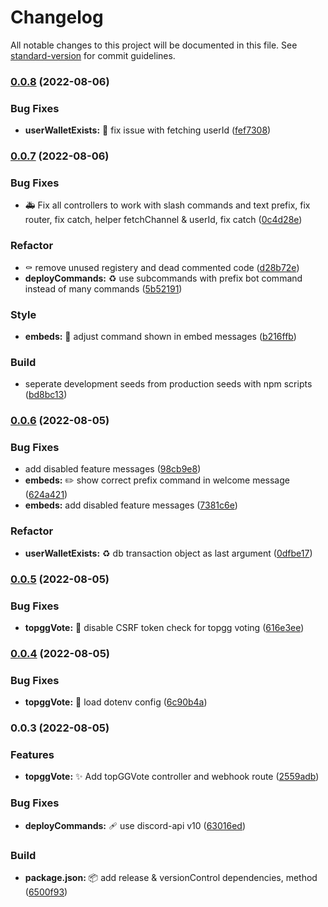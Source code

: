 # Changelog

All notable changes to this project will be documented in this file. See [standard-version](https://github.com/conventional-changelog/standard-version) for commit guidelines.

### [0.0.8](https://github.com/TokelVerse/tokelverse-discord-bot/compare/v0.0.7...v0.0.8) (2022-08-06)


### Bug Fixes

* **userWalletExists:** 🐛 fix issue with fetching userId ([fef7308](https://github.com/TokelVerse/tokelverse-discord-bot/commit/fef730806573509fba93d1a8cae1f318e385825f))

### [0.0.7](https://github.com/TokelVerse/tokelverse-discord-bot/compare/v0.0.6...v0.0.7) (2022-08-06)


### Bug Fixes

* 🚑️ Fix all controllers to work with slash commands and text prefix, fix router, fix catch, helper fetchChannel & userId, fix catch ([0c4d28e](https://github.com/TokelVerse/tokelverse-discord-bot/commit/0c4d28eec685a12207bb5b31d262da0439519d44))


### Refactor

* ⚰️ remove unused registery and dead commented code ([d28b72e](https://github.com/TokelVerse/tokelverse-discord-bot/commit/d28b72e21fe5ca1f3abf7836273b894382c6e61a))
* **deployCommands:** ♻️ use subcommands with prefix bot command instead of many commands ([5b52191](https://github.com/TokelVerse/tokelverse-discord-bot/commit/5b52191bda367b38bdd6b095474cc011ff817288))


### Style

* **embeds:** 🎨 adjust command shown in embed messages ([b216ffb](https://github.com/TokelVerse/tokelverse-discord-bot/commit/b216ffb9e1cc8dd70d81709c36a424e417bde347))


### Build

* seperate development seeds from production seeds with npm scripts ([bd8bc13](https://github.com/TokelVerse/tokelverse-discord-bot/commit/bd8bc13671fd2ef6a7bc471421a9e9bb4cbac289))

### [0.0.6](https://github.com/TokelVerse/tokelverse-discord-bot/compare/v0.0.5...v0.0.6) (2022-08-05)


### Bug Fixes

* add disabled feature messages ([98cb9e8](https://github.com/TokelVerse/tokelverse-discord-bot/commit/98cb9e8ff09d613081c9c5b4a66981cd7622b50c))
* **embeds:** ✏️ show correct prefix command in welcome message ([624a421](https://github.com/TokelVerse/tokelverse-discord-bot/commit/624a421f0c575a5bfbb460d318583f91caa101cf))
* **embeds:** add disabled feature messages ([7381c6e](https://github.com/TokelVerse/tokelverse-discord-bot/commit/7381c6e3f8a65500181a4819205be2068aaa262d))


### Refactor

* **userWalletExists:** ♻️ db transaction object as last argument ([0dfbe17](https://github.com/TokelVerse/tokelverse-discord-bot/commit/0dfbe177276ce79a1494550f14e54b2f3a4a4417))

### [0.0.5](https://github.com/TokelVerse/tokelverse-discord-bot/compare/v0.0.4...v0.0.5) (2022-08-05)


### Bug Fixes

* **topggVote:** 🐛 disable CSRF token check for topgg voting ([616e3ee](https://github.com/TokelVerse/tokelverse-discord-bot/commit/616e3eefefca384e84603f1307aa01a99bcddf1e))

### [0.0.4](https://github.com/TokelVerse/tokelverse-discord-bot/compare/v0.0.3...v0.0.4) (2022-08-05)


### Bug Fixes

* **topggVote:** 🐛 load dotenv config ([6c90b4a](https://github.com/TokelVerse/tokelverse-discord-bot/commit/6c90b4a05d8d737ae6f6bc87a05ec500be6e076f))

### 0.0.3 (2022-08-05)


### Features

* **topggVote:** ✨ Add topGGVote controller and webhook route ([2559adb](https://github.com/TokelVerse/tokelverse-discord-bot/commit/2559adbe5262f4d7a88402309770ce358501c81d))


### Bug Fixes

* **deployCommands:** :adhesive_bandage: use discord-api v10 ([63016ed](https://github.com/TokelVerse/tokelverse-discord-bot/commit/63016ed64d8736b7fd610c1807faca1b11552096))


### Build

* **package.json:** :package: add release & versionControl dependencies, method ([6500f93](https://github.com/TokelVerse/tokelverse-discord-bot/commit/6500f936612cfd1670f28942ffb742150b3e3267))

